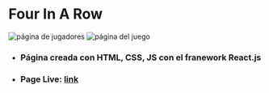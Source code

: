 # Four In A Row

![página de jugadores](./page1.png "página de los jugadores")
![página del juego](./page2.png "página del juego")

- ### Página creada con **HTML**, **CSS**, **JS** con el franework **React.js**

- ### Page Live: [**link**](https://four-in-a-row-react.netlify.app/)